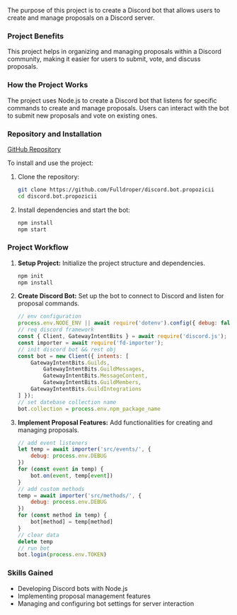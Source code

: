 The purpose of this project is to create a Discord bot that allows users to create and manage proposals on a Discord server.

### Project Benefits
This project helps in organizing and managing proposals within a Discord community, making it easier for users to submit, vote, and discuss proposals.

### How the Project Works
The project uses Node.js to create a Discord bot that listens for specific commands to create and manage proposals. Users can interact with the bot to submit new proposals and vote on existing ones.

### Repository and Installation
[GitHub Repository](https://github.com/Fulldroper/discord.bot.propozicii)

To install and use the project:

1. Clone the repository:
    ```bash
    git clone https://github.com/Fulldroper/discord.bot.propozicii
    cd discord.bot.propozicii
    ```

2. Install dependencies and start the bot:
    ```bash
    npm install
    npm start
    ```

### Project Workflow
1. **Setup Project:** Initialize the project structure and dependencies.
    ```bash
    npm init
    npm install
    ```

2. **Create Discord Bot:** Set up the bot to connect to Discord and listen for proposal commands.
    ```javascript
    // env configuration
    process.env.NODE_ENV || await require('dotenv').config({ debug: false })
    // req discord framework
    const { Client, GatewayIntentBits } = await require('discord.js');
    const importer = await require('fd-importer');
    // init discord bot && rest obj
    const bot = new Client({ intents: [
        GatewayIntentBits.Guilds,
            GatewayIntentBits.GuildMessages,
            GatewayIntentBits.MessageContent,
            GatewayIntentBits.GuildMembers,
        GatewayIntentBits.GuildIntegrations
    ] });
    // set datebase collection name
    bot.collection = process.env.npm_package_name
    ```

3. **Implement Proposal Features:** Add functionalities for creating and managing proposals.
    ```javascript
    // add event listeners
    let temp = await importer('src/events/', {
        debug: process.env.DEBUG
    })
    for (const event in temp) {
        bot.on(event, temp[event])
    }
    // add custom methods
    temp = await importer('src/methods/', {
        debug: process.env.DEBUG
    })
    for (const method in temp) {
        bot[method] = temp[method]
    }
    // clear data
    delete temp
    // run bot
    bot.login(process.env.TOKEN)
    ```

### Skills Gained
- Developing Discord bots with Node.js
- Implementing proposal management features
- Managing and configuring bot settings for server interaction
